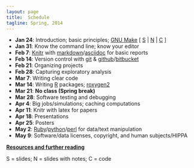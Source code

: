 ```yaml
---
layout: page
title:  Schedule
tagline: Spring, 2014
---
```


- **Jan 24**: Introduction; basic principles;
    [GNU Make](http://www.gnu.org/software/make/)
    \[
    [S](../assets/lectures/lec01.pdf) |
    [N](../assets/lectures/lec01_withnotes.pdf) |
    [C](https://github.com/kbroman/Tools4RR/tree/master/Lectures/01_Intro/Examples)
    \]
- **Jan 31**: Know the command line; know your editor
- **Feb 7**:  [Knitr](http://yihui.name/knitr/) with [markdown](http://daringfireball.net/projects/markdown/)/[asciidoc](http://www.methods.co.nz/asciidoc/) for basic reports
- **Feb 14**: Version control with [git](http://git-scm.com/) & [github](https://github.com/)/[bitbucket](https://bitbucket.org/)
- **Feb 21**: Organizing projects
- **Feb 28**: Capturing exploratory analysis
- **Mar 7**:  Writing clear code
- **Mar 14**: Writing [R](http://www.r-project.org) packages; [roxygen2](https://github.com/yihui/roxygen2)
- **Mar 21**: **No class (Spring break)**
- **Mar 28**: Software testing and debugging
- **Apr 4**:  Big jobs/simulations; caching computations
- **Apr 11**: Knitr with latex for papers
- **Apr 18**: Presentations
- **Apr 25**: Posters
- **May 2**:  [Ruby](https://www.ruby-lang.org/en/)/[python](http://www.python.org/)/[perl](http://www.perl.org/) for data/text manipulation
- **May 9**:  Software/data licenses, copyright, and human subjects/HIPPA

**[Resources and further reading](resources.html)**

S = slides; N = slides with notes; C = code
